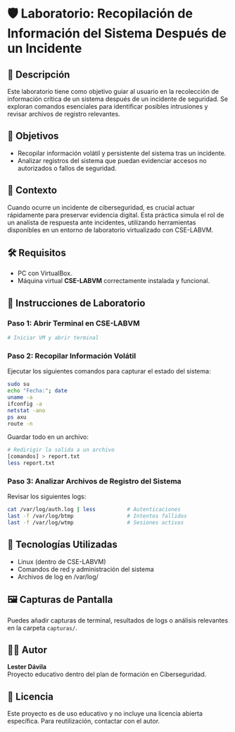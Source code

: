 # 🛡️ Laboratorio: Recopilación de Información del Sistema Después de un Incidente

## 📘 Descripción
Este laboratorio tiene como objetivo guiar al usuario en la recolección de información crítica de un sistema después de un incidente de seguridad. Se exploran comandos esenciales para identificar posibles intrusiones y revisar archivos de registro relevantes.

## 🎯 Objetivos
- Recopilar información volátil y persistente del sistema tras un incidente.
- Analizar registros del sistema que puedan evidenciar accesos no autorizados o fallos de seguridad.

## 🧠 Contexto
Cuando ocurre un incidente de ciberseguridad, es crucial actuar rápidamente para preservar evidencia digital. Esta práctica simula el rol de un analista de respuesta ante incidentes, utilizando herramientas disponibles en un entorno de laboratorio virtualizado con CSE-LABVM.

## 🛠️ Requisitos
- PC con VirtualBox.
- Máquina virtual **CSE-LABVM** correctamente instalada y funcional.

## 🧪 Instrucciones de Laboratorio

### Paso 1: Abrir Terminal en CSE-LABVM
```bash
# Iniciar VM y abrir terminal
```

### Paso 2: Recopilar Información Volátil
Ejecutar los siguientes comandos para capturar el estado del sistema:
```bash
sudo su
echo "Fecha:"; date
uname -a
ifconfig -a
netstat -ano
ps axu
route -n
```
Guardar todo en un archivo:
```bash
# Redirigir la salida a un archivo
[comandos] > report.txt
less report.txt
```

### Paso 3: Analizar Archivos de Registro del Sistema
Revisar los siguientes logs:
```bash
cat /var/log/auth.log | less          # Autenticaciones
last -f /var/log/btmp                 # Intentos fallidos
last -f /var/log/wtmp                 # Sesiones activas
```

## 🧰 Tecnologías Utilizadas
- Linux (dentro de CSE-LABVM)
- Comandos de red y administración del sistema
- Archivos de log en /var/log/

## 🖼️ Capturas de Pantalla
Puedes añadir capturas de terminal, resultados de logs o análisis relevantes en la carpeta `capturas/`.

## 👨‍💻 Autor
**Lester Dávila**  
Proyecto educativo dentro del plan de formación en Ciberseguridad.

## 📄 Licencia
Este proyecto es de uso educativo y no incluye una licencia abierta específica. Para reutilización, contactar con el autor.
